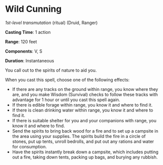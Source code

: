 # Wild Cunning
*1st-level transmutation* (ritual)  (Druid, Ranger)

**Casting Time**: 1 action

**Range**: 120 feet

**Components**: V, S

**Duration**: Instantaneous

You call out to the spirits of nature to aid you. 

When you cast this spell, choose one of the following effects:
* If there are any tracks on the ground within range, you know where they are, and you make Wisdom (Survival) checks to follow these tracks with advantage for 1 hour or until you cast this spell again.
* If there is edible forage within range, you know it and where to find it.
* If there is clean drinking water within range, you know it and where to find it.
* If there is suitable shelter for you and your companions with range, you know it and where to find.
* Send the spirits to bring back wood for a fire and to set up a campsite in the area using your supplies. The spirits build the fire in a circle of stones, put up tents, unroll bedrolls, and put out any rations and water for consumption.
* Have the spirits instantly break down a campsite, which includes putting out a fire, taking down tents, packing up bags, and burying any rubbish.
